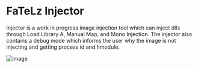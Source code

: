 # FaTeLz Injector
Injector is a work in progress image injection tool which can inject dlls through Load Library A, Manual Map, and Mono Injection. 
The injector also contains a debug mode which informs the user why the image is not injecting and getting process id and hmodule.

![image](https://user-images.githubusercontent.com/34930732/54935399-9af24200-4ef6-11e9-83e8-5f07a499869f.PNG)
